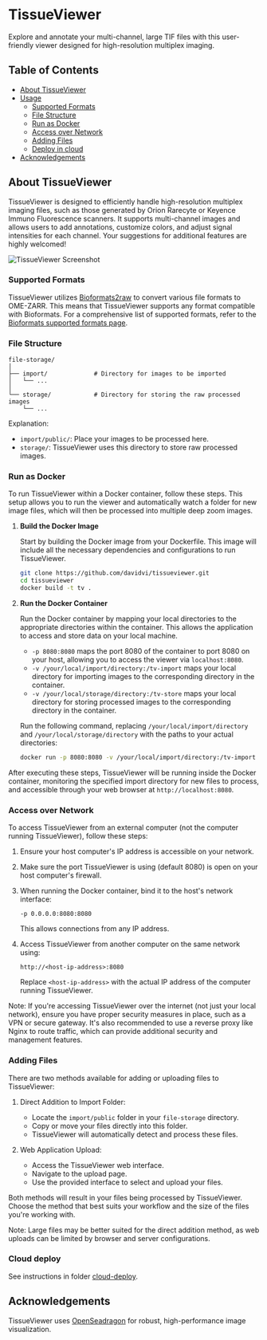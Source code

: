# TissueViewer

Explore and annotate your multi-channel, large TIF files with this user-friendly viewer designed for high-resolution multiplex imaging.

## Table of Contents

- [About TissueViewer](#about-TissueViewer)
- [Usage](#usage)
    - [Supported Formats](#supported-formats)
    - [File Structure](#file-structure)
    - [Run as Docker](#run-as-docker)
    - [Access over Network](#access-over-network)
    - [Adding Files](#adding-files)
    - [Deploy in cloud](#cloud-deploy)
- [Acknowledgements](#acknowledgements)

## About TissueViewer

TissueViewer is designed to efficiently handle high-resolution multiplex imaging files, such as those generated by Orion Rarecyte or Keyence Immuno Fluorescence scanners. It supports multi-channel images and allows users to add annotations, customize colors, and adjust signal intensities for each channel. Your suggestions for additional features are highly welcomed!

![TissueViewer Screenshot](https://github.com/davidvi/TissueViewer/raw/main/img/screenshot.png)

### Supported Formats
TissueViewer utilizes [Bioformats2raw](https://github.com/glencoesoftware/bioformats2raw) to convert various file formats to OME-ZARR. This means that TissueViewer supports any format compatible with Bioformats. For a comprehensive list of supported formats, refer to the [Bioformats supported formats page](https://docs.openmicroscopy.org/bio-formats/latest/supported-formats.html).

### File Structure

```
file-storage/
│
├── import/             # Directory for images to be imported
│   └── ...
│
└── storage/            # Directory for storing the raw processed images
    └── ...
```

Explanation:

- `import/public/`: Place your images to be processed here.
- `storage/`: TissueViewer uses this directory to store raw processed images.

### Run as Docker

To run TissueViewer within a Docker container, follow these steps. This setup allows you to run the viewer and automatically watch a folder for new image files, which will then be processed into multiple deep zoom images.

1. **Build the Docker Image**

   Start by building the Docker image from your Dockerfile. This image will include all the necessary dependencies and configurations to run TissueViewer.

   ```bash
   git clone https://github.com/davidvi/tissueviewer.git
   cd tissueviewer
   docker build -t tv .
   ```

2. **Run the Docker Container**

   Run the Docker container by mapping your local directories to the appropriate directories within the container. This allows the application to access and store data on your local machine.

   - `-p 8080:8080` maps the port 8080 of the container to port 8080 on your host, allowing you to access the viewer via `localhost:8080`.
   - `-v /your/local/import/directory:/tv-import` maps your local directory for importing images to the corresponding directory in the container.
   - `-v /your/local/storage/directory:/tv-store` maps your local directory for storing processed images to the corresponding directory in the container.

   Run the following command, replacing `/your/local/import/directory` and `/your/local/storage/directory` with the paths to your actual directories:

   ```bash
   docker run -p 8080:8080 -v /your/local/import/directory:/tv-import -v /your/local/storage/directory:/tv-store tv
   ```

After executing these steps, TissueViewer will be running inside the Docker container, monitoring the specified import directory for new files to process, and accessible through your web browser at `http://localhost:8080`.

### Access over Network

To access TissueViewer from an external computer (not the computer running TissueViewer), follow these steps:

1. Ensure your host computer's IP address is accessible on your network.

2. Make sure the port TissueViewer is using (default 8080) is open on your host computer's firewall.

3. When running the Docker container, bind it to the host's network interface:
   ```
   -p 0.0.0.0:8080:8080
   ```
   This allows connections from any IP address.

4. Access TissueViewer from another computer on the same network using:
   ```
   http://<host-ip-address>:8080
   ```
   Replace `<host-ip-address>` with the actual IP address of the computer running TissueViewer.

Note: If you're accessing TissueViewer over the internet (not just your local network), ensure you have proper security measures in place, such as a VPN or secure gateway. It's also recommended to use a reverse proxy like Nginx to route traffic, which can provide additional security and management features.

### Adding Files

There are two methods available for adding or uploading files to TissueViewer:

1. Direct Addition to Import Folder:
   - Locate the `import/public` folder in your `file-storage` directory.
   - Copy or move your files directly into this folder.
   - TissueViewer will automatically detect and process these files.

2. Web Application Upload:
   - Access the TissueViewer web interface.
   - Navigate to the upload page.
   - Use the provided interface to select and upload your files.

Both methods will result in your files being processed by TissueViewer. Choose the method that best suits your workflow and the size of the files you're working with.

Note: Large files may be better suited for the direct addition method, as web uploads can be limited by browser and server configurations.

### Cloud deploy

See instructions in folder [cloud-deploy](https://github.com/davidvi/TissueViewer/tree/main/cloud-deploy). 

## Acknowledgements

TissueViewer uses [OpenSeadragon](https://openseadragon.github.io/) for robust, high-performance image visualization.
